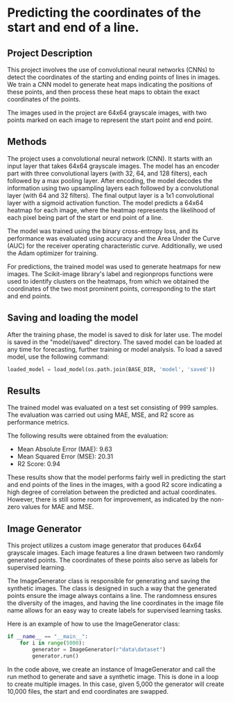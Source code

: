 # Predicting the coordinates of the start and end of a line.

## Project Description
This project involves the use of convolutional neural networks (CNNs) to detect the coordinates of the starting and ending points of lines in images. We train a CNN model to generate heat maps indicating the positions of these points, and then process these heat maps to obtain the exact coordinates of the points.

The images used in the project are 64x64 grayscale images, with two points marked on each image to represent the start point and end point.

## Methods
The project uses a convolutional neural network (CNN). It starts with an input layer that takes 64x64 grayscale images. The model has an encoder part with three convolutional layers (with 32, 64, and 128 filters), each followed by a max pooling layer. After encoding, the model decodes the information using two upsampling layers each followed by a convolutional layer (with 64 and 32 filters). The final output layer is a 1x1 convolutional layer with a sigmoid activation function. The model predicts a 64x64 heatmap for each image, where the heatmap represents the likelihood of each pixel being part of the start or end point of a line.

The model was trained using the binary cross-entropy loss, and its performance was evaluated using accuracy and the Area Under the Curve (AUC) for the receiver operating characteristic curve. Additionally, we used the Adam optimizer for training.

For predictions, the trained model was used to generate heatmaps for new images. The Scikit-image library's label and regionprops functions were used to identify clusters on the heatmaps, from which we obtained the coordinates of the two most prominent points, corresponding to the start and end points.

## Saving and loading the model
After the training phase, the model is saved to disk for later use. The model is saved in the "model/saved" directory. The saved model can be loaded at any time for forecasting, further training or model analysis. To load a saved model, use the following command:
```python
loaded_model = load_model(os.path.join(BASE_DIR, 'model', 'saved'))
```

## Results
The trained model was evaluated on a test set consisting of 999 samples. The evaluation was carried out using MAE, MSE, and R2 score as performance metrics. 

The following results were obtained from the evaluation:
* Mean Absolute Error (MAE): 9.63
* Mean Squared Error (MSE): 20.31
* R2 Score: 0.94

These results show that the model performs fairly well in predicting the start and end points of the lines in the images, with a good R2 score indicating a high degree of correlation between the predicted and actual coordinates. However, there is still some room for improvement, as indicated by the non-zero values for MAE and MSE.

## Image Generator
This project utilizes a custom image generator that produces 64x64 grayscale images. Each image features a line drawn between two randomly generated points. The coordinates of these points also serve as labels for supervised learning. 

The ImageGenerator class is responsible for generating and saving the synthetic images. The class is designed in such a way that the generated points ensure the image always contains a line. The randomness ensures the diversity of the images, and having the line coordinates in the image file name allows for an easy way to create labels for supervised learning tasks.

Here is an example of how to use the ImageGenerator class:
```python
if __name__ == "__main__":
    for i in range(5000):
        generator = ImageGenerator(r"data\dataset")
        generator.run()
```
In the code above, we create an instance of ImageGenerator and call the run method to generate and save a synthetic image. This is done in a loop to create multiple images. In this case, given 5,000 the generator will create 10,000 files, the start and end coordinates are swapped.